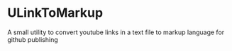 # ULinkToMarkup
A small utility to convert youtube links in a text file to markup language for github publishing
